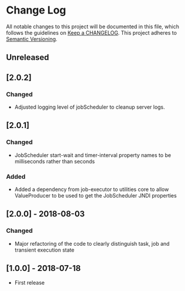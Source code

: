 # Change Log
All notable changes to this project will be documented in this file, which follows the guidelines 
on [Keep a CHANGELOG](http://keepachangelog.com/). This project adheres to 
[Semantic Versioning](http://semver.org/).

## Unreleased

## [2.0.2]

### Changed
- Adjusted logging level of jobScheduler to cleanup server logs.

## [2.0.1]

### Changed
- JobScheduler start-wait and timer-interval property names to be milliseconds rather 
than seconds

### Added
- Added a dependency from job-executor to utilities core to allow ValueProducer to be 
used to get the JobScheduler JNDI properties  

## [2.0.0] - 2018-08-03

### Changed
- Major refactoring of the code to clearly distinguish task, job and transient execution state

## [1.0.0] - 2018-07-18
- First release
